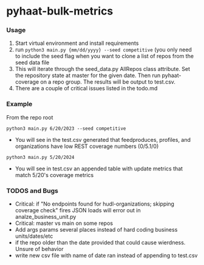 # pyhaat-bulk-metrics

### Usage

1. Start virtual environment and install requirements
2. run `python3 main.py {mm/dd/yyyy} --seed competitive` (you only need to include the seed flag when you want to clone a list of repos from the seed data file
3. This will iterate through the seed_data.py AllRepos class attribute. Set the repository state at master for the given date. Then run pyhaat-coverage on a repo group. The results will be output to test.csv.
4. There are a couple of critical issues listed in the todo.md

### Example

From the repo root

`python3 main.py 6/20/2023 --seed competitive`

- You will see in the test.csv generated that feedproduces, profiles, and organizations have low REST coverage numbers (0/5.1/0)

`python3 main.py 5/20/2024`

- You will see in test.csv an appended table with update metrics that match 5/20's coverage metrics

### TODOS and Bugs

- Critical: if "No endpoints found for hudl-organizations; skipping coverage check" fires JSON loads will error out in analze_business_unit.py
- Critical: master vs main on some repos
- Add args params several places instead of hard coding business units/dates/etc
- if the repo older than the date provided that could cause wierdness. Unsure of behavior
- write new csv file with name of date ran instead of appending to test.csv
